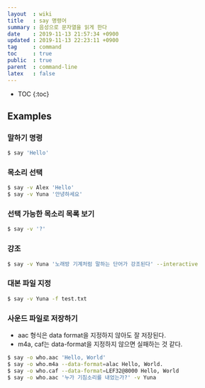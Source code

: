 ```yaml
---
layout  : wiki
title   : say 명령어
summary : 음성으로 문자열을 읽게 한다
date    : 2019-11-13 21:57:34 +0900
updated : 2019-11-13 22:23:11 +0900
tag     : command
toc     : true
public  : true
parent  : command-line
latex   : false
---
```

* TOC
{:toc}

## Examples

### 말하기 명령
```sh
$ say 'Hello'
```

### 목소리 선택
```sh
$ say -v Alex 'Hello'
$ say -v Yuna '안녕하세요'
```

### 선택 가능한 목소리 목록 보기
```sh
$ say -v '?'
```

### 강조
```sh
$ say -v Yuna '노래방 기계처럼 말하는 단어가 강조된다' --interactive
```

### 대본 파일 지정
```sh
$ say -v Yuna -f test.txt
```

### 사운드 파일로 저장하기

* aac 형식은 data format을 지정하지 않아도 잘 저장된다.
* m4a, caf는 data-format을 지정하지 않으면 실패하는 것 같다.

```sh
$ say -o who.aac 'Hello, World'
$ say -o who.m4a --data-format=alac Hello, World.
$ say -o who.caf --data-format=LEF32@8000 Hello, World
$ say -o who.aac '누가 기침소리를 내었는가?' -v Yuna
```

